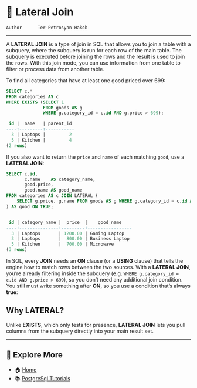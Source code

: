# 🔗 Lateral Join

```info
Author      Ter-Petrosyan Hakob
```

---

A **LATERAL JOIN** is a type of join in SQL that allows you to join a table with a subquery, where the subquery is run for each row of the main table. 
The subquery is executed before joining the rows and the result is used to join the rows. With this join mode, you can use information from one table to filter or process data from another table.

To find all categories that have at least one good priced over 699:

```sql
SELECT c.*
FROM categories AS c
WHERE EXISTS (SELECT 1
              FROM goods AS g
              WHERE g.category_id = c.id AND g.price > 699);

 id |  name   | parent_id 
----+---------+-----------
  3 | Laptops |         2
  5 | Kitchen |         4
(2 rows)

```

If you also want to return the `price` and `name` of each matching `good`, use a **LATERAL JOIN**:

```sql
SELECT c.id,
       c.name    AS category_name,
       good.price,
       good.name AS good_name
FROM categories AS c JOIN LATERAL (
    SELECT g.price, g.name FROM goods AS g WHERE g.category_id = c.id AND g.price > 699
) AS good ON TRUE;


 id | category_name |  price  |    good_name    
----+---------------+---------+-----------------
  3 | Laptops       | 1200.00 | Gaming Laptop
  3 | Laptops       |  800.00 | Business Laptop
  5 | Kitchen       |  700.00 | Microwave
(3 rows)

```

In SQL, every **JOIN** needs an **ON** clause (or a **USING** clause) that tells the engine how to match rows between the two sources. 
With a **LATERAL JOIN**, you’re already filtering inside the subquery (e.g. `WHERE g.category_id = c.id AND g.price > 699`), so you 
don’t need any additional join condition. You still must write something after **ON**, so you use a condition that’s always **true**:

## Why LATERAL?

Unlike **EXISTS**, which only tests for presence, **LATERAL JOIN** lets you pull columns from the subquery directly into your main result set.

---

## 📌 Explore More

- 🏠 [Home](./../../README.md)
- 📚 [PostgreSql Tutorials](./../tutorials.md)